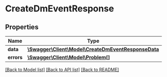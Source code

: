 # CreateDmEventResponse

## Properties
Name | Type | Description | Notes
------------ | ------------- | ------------- | -------------
**data** | [**\Swagger\Client\Model\CreateDmEventResponseData**](CreateDmEventResponseData.md) |  | [optional] 
**errors** | [**\Swagger\Client\Model\Problem[]**](Problem.md) |  | [optional] 

[[Back to Model list]](../../README.md#documentation-for-models) [[Back to API list]](../../README.md#documentation-for-api-endpoints) [[Back to README]](../../README.md)

